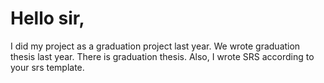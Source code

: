 <h1>Hello sir, </h1>
I did my project as a graduation project last year. We wrote graduation thesis last year. There is graduation thesis.
Also, I wrote SRS according to your srs template.
